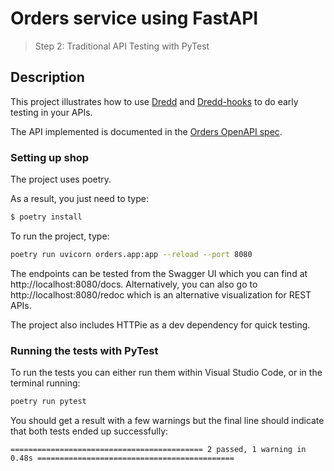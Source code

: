 # Orders service using FastAPI
> Step 2: Traditional API Testing with PyTest

## Description

This project illustrates how to use [Dredd](https://github.com/apiaryio/dredd) and [Dredd-hooks](https://github.com/apiaryio/dredd-hooks-python) to do early testing in your APIs.

The API implemented is documented in the [Orders OpenAPI spec](./oas.yaml).


### Setting up shop

The project uses poetry.

As a result, you just need to type:

```bash
$ poetry install
```


To run the project, type:

```bash
poetry run uvicorn orders.app:app --reload --port 8080
```

The endpoints can be tested from the Swagger UI which you can find at http://localhost:8080/docs. Alternatively, you can also go to http://localhost:8080/redoc which is an alternative visualization for REST APIs.

The project also includes HTTPie as a dev dependency for quick testing.

### Running the tests with PyTest

To run the tests you can either run them within Visual Studio Code, or in the terminal running:

```bash
poetry run pytest
```

You should get a result with a few warnings but the final line should indicate that both tests ended up successfully:

```
=========================================== 2 passed, 1 warning in 0.48s ============================================
```